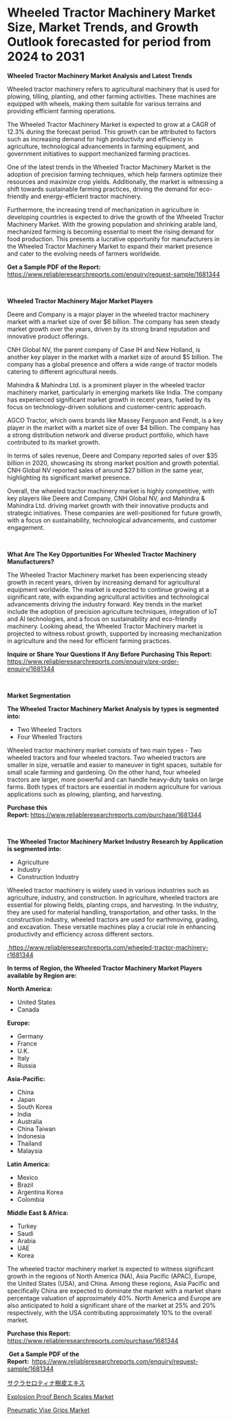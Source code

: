 <p><h1>Wheeled Tractor Machinery Market Size, Market Trends, and Growth Outlook forecasted for period from 2024 to 2031</h1></p><p><strong>Wheeled Tractor Machinery Market Analysis and Latest Trends</strong></p>
<p><p>Wheeled tractor machinery refers to agricultural machinery that is used for plowing, tilling, planting, and other farming activities. These machines are equipped with wheels, making them suitable for various terrains and providing efficient farming operations.</p><p>The Wheeled Tractor Machinery Market is expected to grow at a CAGR of 12.3% during the forecast period. This growth can be attributed to factors such as increasing demand for high productivity and efficiency in agriculture, technological advancements in farming equipment, and government initiatives to support mechanized farming practices.</p><p>One of the latest trends in the Wheeled Tractor Machinery Market is the adoption of precision farming techniques, which help farmers optimize their resources and maximize crop yields. Additionally, the market is witnessing a shift towards sustainable farming practices, driving the demand for eco-friendly and energy-efficient tractor machinery.</p><p>Furthermore, the increasing trend of mechanization in agriculture in developing countries is expected to drive the growth of the Wheeled Tractor Machinery Market. With the growing population and shrinking arable land, mechanized farming is becoming essential to meet the rising demand for food production. This presents a lucrative opportunity for manufacturers in the Wheeled Tractor Machinery Market to expand their market presence and cater to the evolving needs of farmers worldwide.</p></p>
<p><strong>Get a Sample PDF of the Report:&nbsp;</strong> <a href="https://www.reliableresearchreports.com/enquiry/request-sample/1681344">https://www.reliableresearchreports.com/enquiry/request-sample/1681344</a></p>
<p>&nbsp;</p>
<p><strong>Wheeled Tractor Machinery Major Market Players</strong></p>
<p><p>Deere and Company is a major player in the wheeled tractor machinery market with a market size of over $6 billion. The company has seen steady market growth over the years, driven by its strong brand reputation and innovative product offerings.</p><p>CNH Global NV, the parent company of Case IH and New Holland, is another key player in the market with a market size of around $5 billion. The company has a global presence and offers a wide range of tractor models catering to different agricultural needs.</p><p>Mahindra & Mahindra Ltd. is a prominent player in the wheeled tractor machinery market, particularly in emerging markets like India. The company has experienced significant market growth in recent years, fueled by its focus on technology-driven solutions and customer-centric approach.</p><p>AGCO Tractor, which owns brands like Massey Ferguson and Fendt, is a key player in the market with a market size of over $4 billion. The company has a strong distribution network and diverse product portfolio, which have contributed to its market growth.</p><p>In terms of sales revenue, Deere and Company reported sales of over $35 billion in 2020, showcasing its strong market position and growth potential. CNH Global NV reported sales of around $27 billion in the same year, highlighting its significant market presence.</p><p>Overall, the wheeled tractor machinery market is highly competitive, with key players like Deere and Company, CNH Global NV, and Mahindra & Mahindra Ltd. driving market growth with their innovative products and strategic initiatives. These companies are well-positioned for future growth, with a focus on sustainability, technological advancements, and customer engagement.</p></p>
<p>&nbsp;</p>
<p><strong>What Are The Key Opportunities For Wheeled Tractor Machinery Manufacturers?</strong></p>
<p><p>The Wheeled Tractor Machinery market has been experiencing steady growth in recent years, driven by increasing demand for agricultural equipment worldwide. The market is expected to continue growing at a significant rate, with expanding agricultural activities and technological advancements driving the industry forward. Key trends in the market include the adoption of precision agriculture techniques, integration of IoT and AI technologies, and a focus on sustainability and eco-friendly machinery. Looking ahead, the Wheeled Tractor Machinery market is projected to witness robust growth, supported by increasing mechanization in agriculture and the need for efficient farming practices.</p></p>
<p><strong>Inquire or Share Your Questions If Any Before Purchasing This Report:</strong> <a href="https://www.reliableresearchreports.com/enquiry/pre-order-enquiry/1681344">https://www.reliableresearchreports.com/enquiry/pre-order-enquiry/1681344</a></p>
<p>&nbsp;</p>
<p><strong>Market Segmentation</strong></p>
<p><strong>The Wheeled Tractor Machinery Market Analysis by types is segmented into:</strong></p>
<p><ul><li>Two Wheeled Tractors</li><li>Four Wheeled Tractors</li></ul></p>
<p><p>Wheeled tractor machinery market consists of two main types - Two wheeled tractors and four wheeled tractors. Two wheeled tractors are smaller in size, versatile and easier to maneuver in tight spaces, suitable for small scale farming and gardening. On the other hand, four wheeled tractors are larger, more powerful and can handle heavy-duty tasks on large farms. Both types of tractors are essential in modern agriculture for various applications such as plowing, planting, and harvesting.</p></p>
<p><strong>Purchase this Report:&nbsp;</strong><a href="https://www.reliableresearchreports.com/purchase/1681344">https://www.reliableresearchreports.com/purchase/1681344</a></p>
<p>&nbsp;</p>
<p><strong>The Wheeled Tractor Machinery Market Industry Research by Application is segmented into:</strong></p>
<p><ul><li>Agriculture</li><li>Industry</li><li>Construction Industry</li></ul></p>
<p><p>Wheeled tractor machinery is widely used in various industries such as agriculture, industry, and construction. In agriculture, wheeled tractors are essential for plowing fields, planting crops, and harvesting. In the industry, they are used for material handling, transportation, and other tasks. In the construction industry, wheeled tractors are used for earthmoving, grading, and excavation. These versatile machines play a crucial role in enhancing productivity and efficiency across different sectors.</p></p>
<p><a href="https://www.reliableresearchreports.com/wheeled-tractor-machinery-r1681344">&nbsp;https://www.reliableresearchreports.com/wheeled-tractor-machinery-r1681344</a></p>
<p><strong>In terms of Region, the Wheeled Tractor Machinery Market Players available by Region are:</strong></p>
<p>
    <p> <strong> North America: </strong>
        <ul>
            <li>United States</li>
            <li>Canada</li>
        </ul>
        </p> 
    <p> <strong> Europe: </strong>
        <ul>
            <li>Germany</li>
            <li>France</li>
            <li>U.K.</li>
            <li>Italy</li>
            <li>Russia</li>
        </ul>
        </p> 
    <p> <strong> Asia-Pacific: </strong>
        <ul>
            <li>China</li>
            <li>Japan</li>
            <li>South Korea</li>
            <li>India</li>
            <li>Australia</li>
            <li>China Taiwan</li>
            <li>Indonesia</li>
            <li>Thailand</li>
            <li>Malaysia</li>
        </ul>
        </p> 
    <p> <strong> Latin America: </strong>
        <ul>
            <li>Mexico</li>
            <li>Brazil</li>
            <li>Argentina Korea</li>
            <li>Colombia</li>
        </ul>
        </p> 
    <p> <strong> Middle East & Africa: </strong>
        <ul>
            <li>Turkey</li>
            <li>Saudi</li>
            <li>Arabia</li>
            <li>UAE</li>
            <li>Korea</li>
        </ul>
    </p>
    </p>
<p><p>The wheeled tractor machinery market is expected to witness significant growth in the regions of North America (NA), Asia Pacific (APAC), Europe, the United States (USA), and China. Among these regions, Asia Pacific and specifically China are expected to dominate the market with a market share percentage valuation of approximately 40%. North America and Europe are also anticipated to hold a significant share of the market at 25% and 20% respectively, with the USA contributing approximately 10% to the overall market.</p></p>
<p><strong>Purchase this Report: </strong><a href="https://www.reliableresearchreports.com/purchase/1681344">https://www.reliableresearchreports.com/purchase/1681344</a></p>
<p>&nbsp;<strong>Get a Sample PDF of the Report:&nbsp;&nbsp;</strong><a href="https://www.reliableresearchreports.com/enquiry/request-sample/1681344">https://www.reliableresearchreports.com/enquiry/request-sample/1681344</a></p>
<p><strong></strong></p>
<p><p><a href="https://github.com/BrionnaBoyle/Market-Research-Report-List-1/blob/main/6344250157294.md">サクラセロティナ樹皮エキス</a></p><p><a href="https://github.com/wusalecollins540tpqoz/Market-Research-Report-List-3/blob/main/explosion-proof-bench-scales-market.md">Explosion Proof Bench Scales Market</a></p><p><a href="https://github.com/kathiaseamanalvaradovlprc2h/Market-Research-Report-List-3/blob/main/pneumatic-vise-grips-market.md">Pneumatic Vise Grips Market</a></p></p>